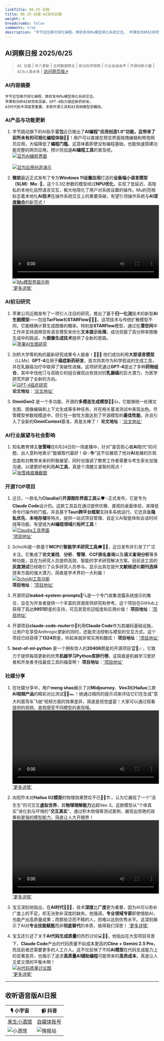 ```yaml
---
linkTitle: 06-25-日报
title: 06-25-日报-AI资讯日报
weight: 6
breadcrumbs: false
comments: true
description: "字节豆包推可视化编程，微软发布Mu模型简化系统交互。 苹果和剑桥AI研究有突破，GPT-4助力癌症新药研发。 AI时代技术深度更重要，多款开源工具和AI视频模型受瞩目。"
---
```


## AI洞察日报 2025/6/25

>  `AI 日报` | `早八更新` | `全网数据聚合` | `前沿科学探索` | `行业自由发声` | `开源创新力量` | `AI与人类未来` | [访问网页版↗️](https://ai.hubtoday.app/)



### **AI内容摘要**

```
字节豆包推可视化编程，微软发布Mu模型简化系统交互。
苹果和剑桥AI研究有突破，GPT-4助力癌症新药研发。
AI时代技术深度更重要，多款开源工具和AI视频模型受瞩目。
```



### **AI产品与功能更新**

1.  字节跳动旗下的AI助手**豆包**近日推出了**AI编程"应用创造1.0”**功能，这带来了前所未有的**可视化编程体验**🤩✨！用户可以直接在预览界面拖拽编辑和修改网页应用，大幅降低了**编程门槛**。这意味着即使没有编程基础，也能快速搭建功能完整的网页应用，预计将加速**AI编程工具**的普及呢。
    <br/> [![豆包AI编程界面](https://cdn.jsdmirror.com/gh/justlovemaki/imagehub@main/images/2025/07/news_01k023w3q5e5ws7cr6z2tj7b20.avif)](https://cdn.jsdmirror.com/gh/justlovemaki/imagehub@main/images/2025/07/news_01k023w3q5e5ws7cr6z2tj7b20.avif) <br/>
    <br/> [![豆包应用创造演示](https://cdn.jsdmirror.com/gh/justlovemaki/imagehub@main/images/2025/07/news_01k023w846e7ca1jf7fsf4sfen.avif)](https://cdn.jsdmirror.com/gh/justlovemaki/imagehub@main/images/2025/07/news_01k023w846e7ca1jf7fsf4sfen.avif) <br/>

2.  **微软**最近正式发布了专为**Windows 11设置应用**打造的**设备端小语言模型（SLM）Mu**💡🚀。这个3.3亿参数的模型经过**NPU优化**，实现了低延迟、高隐私的本地化自然语言交互，极大地简化了用户对系统设置的操作。Mu的亮相标志着本地化**AI技术**在操作系统交互上的重要突破，有望引领操作系统与**AI深度融合**的新范式！
    <video src="https://cdn.jsdmirror.com/gh/justlovemaki/imagehub@main/images/2025/07/news_01k023wgzke0tt14k1efzm24tc.mp4" controls="controls" width="100%"></video>
    <br/> [![Mu模型界面示例](https://cdn.jsdmirror.com/gh/justlovemaki/imagehub@main/images/2025/07/news_01k023wr19fc4rjshf1cr7c4jr.avif)](https://cdn.jsdmirror.com/gh/justlovemaki/imagehub@main/images/2025/07/news_01k023wr19fc4rjshf1cr7c4jr.avif) <br/>
    ['更多详情'](https://blogs.windows.com/windowsexperience/2025/06/23/introducing-mu-language-model-and-how-it-enabled-the-agent-in-windows-settings/)

### **AI前沿研究**

1.  苹果公司近期发布了一项引人注目的研究，推出了基于**归一化流**技术的新型**AI生图模型**——包括**TarFlow**和**STARFlow**🍎🔬✨。这项技术与传统扩散模型不同，它能精确计算生成图像的概率。特别是**STARFlow**模型，通过在**潜空间**中工作并支持调用现有语言模型来优化**文本提示处理**，成功克服了高分辨率图像生成中的挑战，为**图像生成技术**提供了全新的思路。
    <br/> [![苹果AI生图研究](https://cdn.jsdmirror.com/gh/justlovemaki/imagehub@main/images/2025/07/news_01k023wvzqeceb8h60h28cw714.avif)](https://cdn.jsdmirror.com/gh/justlovemaki/imagehub@main/images/2025/07/news_01k023wvzqeceb8h60h28cw714.avif) <br/>

2.  剑桥大学等机构的最新研究成果令人振奋！💊🧬🌟 他们成功利用**大型语言模型**（LLMs）**GPT-4**应用于**癌症新药研发**，首次将其作为科学假说的生成工具，并在乳腺癌治疗中取得了突破性进展。这项研究通过**GPT-4**提出了多种**药物组合**，其中辛伐他汀与双硫仑的组合展现出有效对抗**乳腺癌**的巨大潜力，为医学研究开辟了全新的方向。
    <br/> [![GPT-4癌症研究](https://cdn.jsdmirror.com/gh/justlovemaki/imagehub@main/images/2025/07/news_01k023wza7ftjvdckn22qhjahn.avif)](https://cdn.jsdmirror.com/gh/justlovemaki/imagehub@main/images/2025/07/news_01k023wza7ftjvdckn22qhjahn.avif) <br/>
    **论文地址**：['论文地址'](https://royalsocietypublishing.org/doi/10.1098/rsif.2024.0674)

3.  **OmniGen2** 是一个多功能、开源的**多模态生成模型**🎨🤖👍，它能够统一处理文生图、图像编辑和上下文生成等多种任务，并在相关基准测试中表现出色。尽管模型参数规模适中，但它在一致性方面达到了开源模型的**最佳性能**，并且引入了全新的**OmniContext**基准，真是太棒了！
    **论文地址**：['论文地址'](https://arxiv.org/abs/2506.18871)

### **AI行业展望与社会影响**

1.  知名教育博主**张雪峰**在6月24日的一场直播中，针对"是否担心被**AI**取代”的问题，出人意料地表示"能被取代最好！😄💡📚”这不仅展现了他对**AI**发展的乐观态度和对教育未来的积极展望，同时也强调了教育工作者需要与考生家长加强沟通，以便更好地利用**AI工具**，真是个清醒又睿智的观点！
    <br/> [![张雪峰直播截图](https://cdn.jsdmirror.com/gh/justlovemaki/imagehub@main/images/2025/07/news_01k023x213ejzsxjg0k3nydbge.avif)](https://cdn.jsdmirror.com/gh/justlovemaki/imagehub@main/images/2025/07/news_01k023x213ejzsxjg0k3nydbge.avif) <br/>

### **开源TOP项目**

1.  近日，一款名为**Claudia**的**开源图形界面工具**💻🛡️✨正式发布，它是专为**Claude Code**设计的。这款工具旨在通过提供优雅、直观的桌面体验，来降低命令行操作的门槛，并且基于**Tauri跨平台框架**支持多系统运行。它还具备**隐私优先**、**本地存储**等特点，提供一站式项目管理、自定义AI智能体和会话时间线等功能，有望成为**AI编程领域**的**标杆工具**！
    <br/> [![Claudia工具界面](https://cdn.jsdmirror.com/gh/justlovemaki/imagehub@main/images/2025/07/news_01k023x4e3fkrv9vep71274bvk.avif)](https://cdn.jsdmirror.com/gh/justlovemaki/imagehub@main/images/2025/07/news_01k023x4e3fkrv9vep71274bvk.avif) <br/>
    ['项目地址'](https://github.com/getAsterisk/claudia)

2.  ScholAI是一款基于**MCP**的**智能学术研究工具**🎓🔬🚀，近日发布并引发了广泛关注。它集成了**论文查找**、**分析**、**管理**、**CCF排名查询**以及**语义查询分析**等多种功能，旨在为研究人员提供高效、智能的学术研究解决方案。目前该工具的**灰度测试**已经吸引了众多研究人员参与，显示出其在提升**文献综述**和**期刊选择**效率方面的强大潜力，简直是学术界的一大利器！
    <br/> [![ScholAI工具功能](https://cdn.jsdmirror.com/gh/justlovemaki/imagehub@main/images/2025/07/news_01k023x792fqsskptv79pqb6wh.avif)](https://cdn.jsdmirror.com/gh/justlovemaki/imagehub@main/images/2025/07/news_01k023x792fqsskptv79pqb6wh.avif) <br/>
    **项目地址**：['项目地址'](https://github.com/oDaiSuno/ScholAI)

3.  开源项目**leaked-system-prompts**🌟🔍是一个专门收集泄露系统提示的集合，旨在为开发者提供一个丰富的资源库供研究和参考。这个项目在GitHub上获得了高达**9951**颗星的支持，可见其受欢迎程度和实用价值！
    **项目地址**：['项目地址'](https://github.com/jujumilk3/leaked-system-prompts)

4.  开源项目**claude-code-router**⚙️🔗利用**Claude Code**作为其编码基础设施，让用户在享受Anthropic更新的同时，还能灵活控制与模型的交互方式。这个项目已经获得了**1324**颗星，听起来就非常实用和酷炫！
    **项目地址**：['项目地址'](https://github.com/musistudio/claude-code-router)

5.  **best-of-ml-python** 是一个拥有惊人的**20406**颗星的开源项目🏆🐍📈，它致力于提供每周更新的优秀**机器学习Python库排行榜**，这简直是机器学习爱好者和开发者寻找最佳工具的福音啊！
    **项目地址**：['项目地址'](https://github.com/ml-tooling/best-of-ml-python)

### **社媒分享**

1.  在社媒分享中，用户**meng shao**展示了对**Midjourney**、**Veo3**和**Hailuo**三款**AI视频产品**的精彩对比测试🎥🍝🏎️！她通过相同的提示词来评估它们在生成"意大利面驾车飞驰”视频方面的效果差异，简直是视觉盛宴！大家可以通过观看提供的视频，直观感受不同模型的表现哦。
    <video src="https://cdn.jsdmirror.com/gh/justlovemaki/imagehub@main/images/2025/07/news_01k023xd5nf6hs163evn1qmajx.mp4" controls="controls" width="100%"></video>
    ['更多详情'](https://x.com/shao__meng/status/1937499181180158154)

2.  向阳乔木对**Hailuo 02模型**的物理效果赞叹不已🤯🌌🏗️，认为它展现了一个"活生生”的可交互**虚拟世界**，其**物理理解能力**远超Veo 3。这款模型从"个体真实”进化到与环境的"**交互真实**”，通过积木倒塌等测试案例，展现出惊艳的效果和更强的模型能力，简直让人大开眼界！
    <video src="https://cdn.jsdmirror.com/gh/justlovemaki/imagehub@main/images/2025/07/news_01k023xmd8ek8vsg6kr5vchf64.mp4" controls="controls" width="100%"></video>
    ['更多详情'](https://x.com/vista8/status/1937376239788130652)

3.  宝玉深刻地指出，在**AI时代**🤔🧠💡，技术**深度**比**广度**更为重要，因为AI可以弥补广度上的不足，却无法弥补深度的缺失。他强调，**专业领域专家**即使借助AI，也能产出高质量成果；而那些泛而不精的人，则难以达到优秀水平。这深刻揭示了AI对**专业技能赋能**而非**彻底替代**的本质，值得我们深思！
    ['更多详情'](https://x.com/dotey/status/1937352533485171025)

4.  宝玉还引述了关于**AI代码生成质量**的热烈讨论💻💸🧐，他指出在大型项目背景下，**Claude Code**产出的代码质量不如成本更高的**Cline + Gemini 2.5 Pro**，而且前者还需要更多的人工介入。这不仅反映了不同**AI模型**在代码生成能力上的显著差异，也揭示了追求**高质量AI辅助编程**可能带来的**高昂成本**，真是让人又爱又恨的平衡木啊！
    <br/> [![AI代码质量讨论图](https://cdn.jsdmirror.com/gh/justlovemaki/imagehub@main/images/2025/07/news_01k023xs6gfrqvf4c65bsh78xz.avif)](https://cdn.jsdmirror.com/gh/justlovemaki/imagehub@main/images/2025/07/news_01k023xs6gfrqvf4c65bsh78xz.avif) <br/>
    ['更多详情'](https://x.com/dotey/status/1937221441658732730)

---

## **收听语音版AI日报**

| 🎙️ **小宇宙** | 📹 **抖音** |
| --- | --- |
| [来生小酒馆](https://www.xiaoyuzhoufm.com/podcast/683c62b7c1ca9cf575a5030e)  |   [自媒体账号](https://www.douyin.com/user/MS4wLjABAAAAwpwqPQlu38sO38VyWgw9ZjDEnN4bMR5j8x111UxpseHR9DpB6-CveI5KRXOWuFwG)| 
| ![小酒馆](https://cdn.jsdmirror.com/gh/justlovemaki/imagehub@main/logo/f959f7984e9163fc50d3941d79a7f262.md.png) | ![情报站](https://cdn.jsdmirror.com/gh/justlovemaki/imagehub@main/logo/7fc30805eeb831e1e2baa3a240683ca3.md.png) |

    

